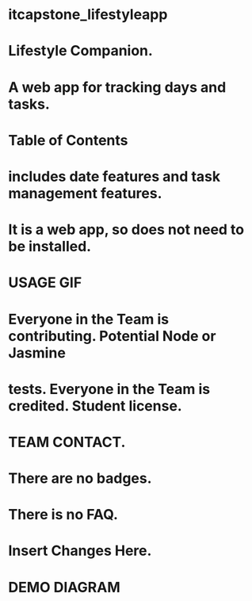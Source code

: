 # itcapstone_lifestyleapp

# Lifestyle Companion. 
# A web app for tracking days and tasks. 

# Table of Contents 
# includes date features and task management features. 

# It is a web app, so does not need to be installed. 
# USAGE GIF 
# Everyone in the Team is contributing. Potential Node or Jasmine 
# tests. Everyone in the Team is credited. Student license. 

# TEAM CONTACT. 

# There are no badges. 
# There is no FAQ. 
# Insert Changes Here. 

# DEMO DIAGRAM